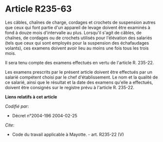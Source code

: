 # Article R235-63

Les câbles, chaînes de charge, cordages et crochets de suspension autres que ceux qui font partie d'un appareil de levage
doivent être examinés à fond à douze mois d'intervalle au plus. Lorsqu'il s'agit de câbles, de chaînes, de cordages ou de
crochets utilisés pour l'élévation des salariés (tels que ceux qui sont employés pour la suspension des échafaudages
volants), ces examens doivent avoir lieu au moins une fois tous les trois mois.

Il sera tenu compte des examens effectués en vertu de l'article R. 235-22.

Les examens prescrits par le présent article doivent être effectués par un salarié compétent choisi par le chef
d'établissement. Le nom et la qualité de ce salarié, ainsi que le résultat et la date des examens qu'elle a effectués,
doivent être consignés sur le registre prévu à l'article R. 235-22.

**Liens relatifs à cet article**

_Codifié par_:

  - Décret n°2004-196 2004-02-25

_Cite_:

  - Code du travail applicable à Mayotte. - art. R235-22 (V)
